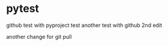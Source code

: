 # pytest
github test with pyproject test
another test with github
2nd edit

another change for git pull
